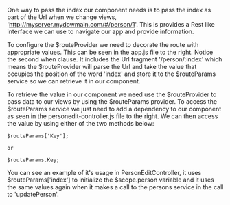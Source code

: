 One way to pass the index our component needs is to pass the index as part of the Url when we change views, 'http://myserver.mydowmain.com/#/person/1'. This is provides a Rest like interface we can use to navigate our app and provide information.

To configure the $routeProvider we need to decorate the route with appropriate values. This can be seen in the app.js file to the right. Notice the second when clause. It includes the Url fragment '/person/:index' which means the $routeProvider will parse the Url and take the value that occupies the position of the word 'index' and store it to the $routeParams service so we can retrieve it in our component.

To retrieve the value in our component we need use the $routeProvider to pass data to our views by using the $routeParams provider. To access the $routeParams service we just need to add a dependency to our component as seen in the personedit-controller.js file to the right. We can then access the value by using either of the two methods below:

    $routeParams['Key'];

    or

    $routeParams.Key;

You can see an example of it's usage in PersonEditController, it uses $routeParams['index'] to initialize the $scope.person variable and it uses the same values again when it makes a call to the persons service in the call to 'updatePerson'.



